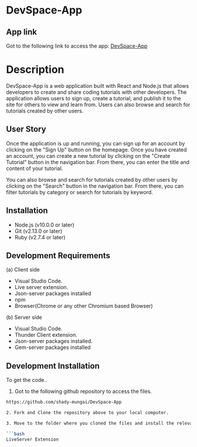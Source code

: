 # DevSpace-App

## App link
Got to the following link to access the app:
[DevSpace-App](https://github.com/shady-mungai/DevSpace-App)

# Description
DevSpace-App is a web application built with React and Node.js that allows developers to create and share coding tutorials with other developers. The application allows users to sign up, create a tutorial, and publish it to the site for others to view and learn from. Users can also browse and search for tutorials created by other users.

## User Story
Once the application is up and running, you can sign up for an account by clicking on the "Sign Up" button on the homepage. Once you have created an account, you can create a new tutorial by clicking on the "Create Tutorial" button in the navigation bar. From there, you can enter the title and content of your tutorial.

You can also browse and search for tutorials created by other users by clicking on the "Search" button in the navigation bar. From there, you can filter tutorials by category or search for tutorials by keyword.

## Installation
- Node.js (v10.0.0 or later)
- Git (v2.13.0 or later)
- Ruby (v2.7.4 or later)

## Development Requirements
(a) Client side
- Visual Studio Code.
- Live server extension.
- Json-server packages installed 
- npm 
- Browser(Chrome or any other Chromium based Browser)

(b) Server side
- Visual Studio Code.
- Thunder Client extension.
- Json-server packages installed.
- Gem-server packages installed

## Development Installation
To get the code..

1. Got to the following github repository to access the files.
```bash
https://github.com/shady-mungai/DevSpace-App

2. Fork and Clone the repository above to your local computer.

3. Move to the folder where you cloned the files and install the relevant extension. the extension are:

```bash
LiveServer Extension
```